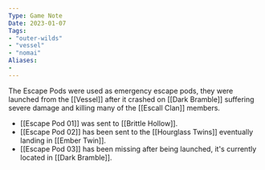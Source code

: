 ```yaml
---
Type: Game Note
Date: 2023-01-07
Tags:
- "outer-wilds"
- "vessel"
- "nomai"
Aliases:
- 
---
```

The Escape Pods were used as emergency escape pods, they were launched from the [[Vessel]] after it crashed on [[Dark Bramble]] suffering severe damage and killing many of the [[Escall Clan]] members.
- [[Escape Pod 01]] was sent to [[Brittle Hollow]].
- [[Escape Pod 02]] has been sent to the [[Hourglass Twins]] eventually landing in [[Ember Twin]].
- [[Escape Pod 03]] has been missing after being launched, it's currently located in [[Dark Bramble]].
